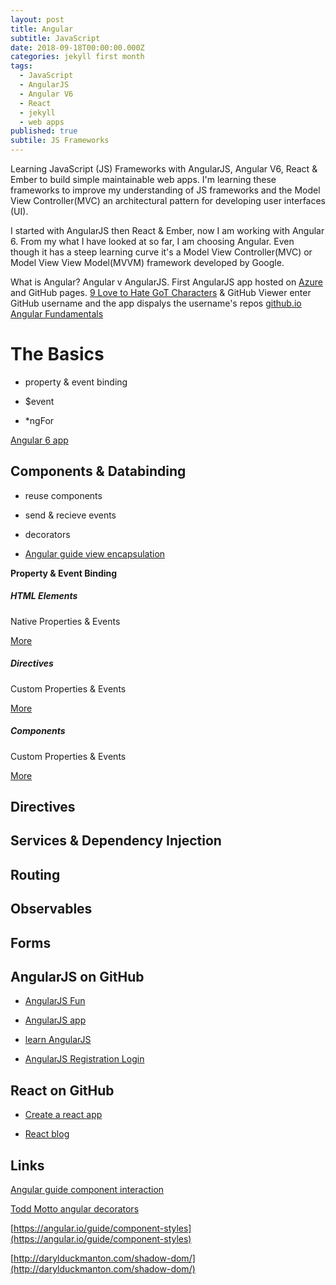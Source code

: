 ```yaml
---
layout: post
title: Angular
subtitle: JavaScript
date: 2018-09-18T00:00:00.000Z
categories: jekyll first month
tags:
  - JavaScript
  - AngularJS
  - Angular V6
  - React
  - jekyll
  - web apps
published: true
subtile: JS Frameworks
---
```


Learning JavaScript (JS) Frameworks with AngularJS, Angular V6, React & Ember to build simple maintainable web apps. I'm learning these frameworks to improve my understanding of JS frameworks and the Model View Controller(MVC) an architectural pattern for developing user interfaces (UI).

I started with AngularJS then React & Ember, now I am working with Angular 6. From my what I have looked at so far, I am choosing Angular. Even though it has a steep learning curve it's a Model View Controller(MVC) or Model View View Model(MVVM) framework developed by Google.

What is Angular? Angular v AngularJS. First AngularJS app hosted on [Azure](https://azure.microsoft.com/en-us/) and GitHub pages. [9 Love to Hate GoT Characters](http://stefcakeangular.azurewebsites.net/#/list) & GitHub Viewer enter GitHub username and the app dispalys the username's repos [github.io Angular Fundamentals]( http://thewhitefox.github.io/Angular-Fundamentals/#/main)

# The Basics

- property & event binding

- $event

- *ngFor

[Angular 6 app](https://github.com/theWhiteFox/third-angular6-app)

## Components & Databinding

- reuse components	

- send & recieve events 

- decorators    

- [Angular guide view encapsulation](https://angular.io/guide/component-styles#view-encapsulation)

<p class="text-center"><b>Property & Event Binding</b></p>
<div class="row mb-1 mt-4">
  <div class="col-sm-4">
    <div class="card text-center">
      <div class="card-body post">
        <h5 class="card-title darkslateblue">HTML Elements</h5>
        <div class="post-text-btn">
        <p class="card-text">Native Properties & Events</p>
        <a href="https://angular.io/guide/elements" class="btn btn-primary">More</a>
        </div>
      </div>
    </div>
  </div>
  <div class="col-sm-4">
    <div class="card text-center">
      <div class="card-body post">
        <h5 class="card-title mediumorchid">Directives</h5>
        <div class="post-text-btn">
        <p class="card-text">Custom Properties & Events</p>
        <a href="https://angular.io/guide/attribute-directives" class="btn btn-primary">More</a>
        </div>
      </div>
    </div>
  </div>
    <div class="col-sm-4">
    <div class="card text-center">
      <div class="card-body post">
        <h5 class="card-title seagreen">Components</h5>
        <div class="post-text-btn">
        <p class="card-text">Custom Properties & Events</p>
        <a href="https://angular.io/guide/architecture-components" class="btn btn-primary">More</a>
        </div>
      </div>
    </div>
  </div>
</div>

## Directives
  
## Services & Dependency Injection

## Routing

## Observables

## Forms


## AngularJS on GitHub

- [AngularJS Fun](https://github.com/theWhiteFox/AngularJS-Fun)

- [AngularJS app](https://github.com/theWhiteFox/angularjs-web-app)

- [learn AngularJS](https://github.com/theWhiteFox/learn-angularJS)

- [AngularJS Registration Login](https://github.com/theWhiteFox/angularjs-registration-login)

## React on GitHub

- [Create a react app](https://thewhitefox.github.io/create-react-app/)

- [React blog](https://github.com/theWhiteFox/reactjs-blog)

## Links

[Angular guide component interaction](https://angular.io/guide/component-interaction)

[Todd Motto angular decorators](https://toddmotto.com/angular-decorators)

[https://angular.io/guide/component-styles](https://angular.io/guide/component-styles)

[http://darylduckmanton.com/shadow-dom/](http://darylduckmanton.com/shadow-dom/)
